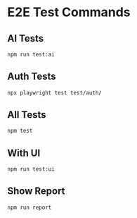 # E2E Test Commands

## AI Tests
```bash
npm run test:ai
```

## Auth Tests  
```bash
npx playwright test test/auth/
```

## All Tests
```bash
npm test
```

## With UI
```bash
npm run test:ui
```

## Show Report
```bash
npm run report
```
